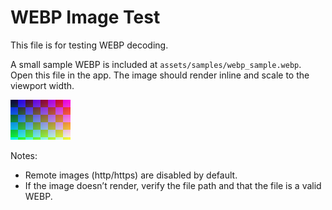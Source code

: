 # WEBP Image Test

This file is for testing WEBP decoding.

A small sample WEBP is included at `assets/samples/webp_sample.webp`.
Open this file in the app. The image should render inline and scale to the viewport width.

![WEBP Sample](../assets/samples/webp_sample.webp "WEBP sample")

Notes:
- Remote images (http/https) are disabled by default.
- If the image doesn’t render, verify the file path and that the file is a valid WEBP.
